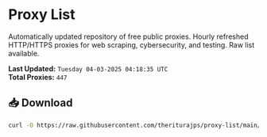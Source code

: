 # Proxy List

Automatically updated repository of free public proxies. Hourly refreshed HTTP/HTTPS proxies for web scraping, cybersecurity, and testing. Raw list available.

**Last Updated:** `Tuesday 04-03-2025 04:18:35 UTC`  
**Total Proxies:** `447`

## 📥 Download
```bash
curl -O https://raw.githubusercontent.com/theriturajps/proxy-list/main/proxies.txt
